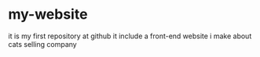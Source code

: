 # my-website
it is my first repository at github it include a front-end website i make about cats selling company
